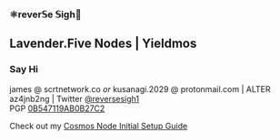 ### ⚛️rever𝕊e 𝕊igh🧪
## Lavender.Five Nodes | Yieldmos  
  
### Say Hi
james @ scrtnetwork.co *or* kusanagi.2029 @ protonmail.com | ALTER az4jnb2ng  | Twitter [@reversesigh1](https://twitter.com/reversesigh1)  
PGP [0B547119AB0B27C2](https://keybase.io/reversesigh)  
  
Check out my [Cosmos Node Initial Setup Guide](https://github.com/reversesigh/cosmos_node-initial_setup) 

